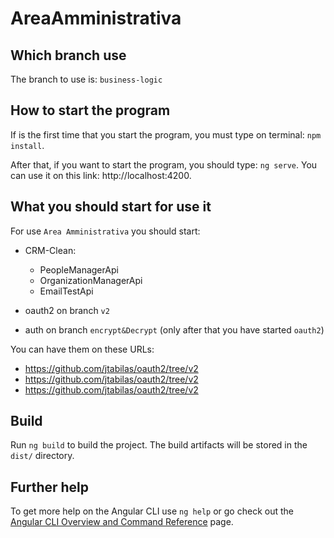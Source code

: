 # AreaAmministrativa


## Which branch use

The branch to use is: `business-logic`


## How to start the program

If is the first time that you start the program, you must type on terminal: `npm install`.

After that, if you want to start the program, you should type: `ng serve`. 
You can use it on this link: http://localhost:4200.


## What you should start for use it

For use `Area Amministrativa` you should start:

- CRM-Clean:
  - PeopleManagerApi
  - OrganizationManagerApi
  - EmailTestApi

- oauth2 on branch `v2`

- auth on branch `encrypt&Decrypt` (only after that you have started `oauth2`)

You can have them on these URLs:
  - https://github.com/jtabilas/oauth2/tree/v2
  - https://github.com/jtabilas/oauth2/tree/v2
  - https://github.com/jtabilas/oauth2/tree/v2


## Build

Run `ng build` to build the project. The build artifacts will be stored in the `dist/` directory.


## Further help

To get more help on the Angular CLI use `ng help` or go check out the [Angular CLI Overview and Command Reference](https://angular.io/cli) page.

